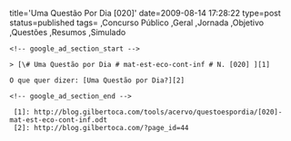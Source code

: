 title='Uma Questão Por Dia [020]'
date=2009-08-14 17:28:22
type=post
status=published
tags=
,Concurso Público
,Geral
,Jornada
,Objetivo
,Questões
,Resumos
,Simulado
~~~~~~
<!-- google_ad_section_start -->

> [\# Uma Questão por Dia # mat-est-eco-cont-inf # N. [020] ][1]

O que quer dizer: [Uma Questão por Dia?][2]

<!-- google_ad_section_end -->

 [1]: http://blog.gilbertoca.com/tools/acervo/questoespordia/[020]-mat-est-eco-cont-inf.odt
 [2]: http://blog.gilbertoca.com/?page_id=44